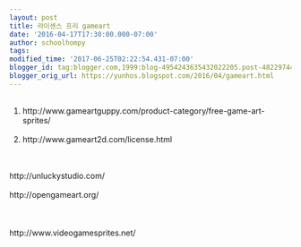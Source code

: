 ```yaml
---
layout: post
title: 라이센스 프리 gameart
date: '2016-04-17T17:30:00.000-07:00'
author: schoolhompy
tags: 
modified_time: '2017-06-25T02:22:54.431-07:00'
blogger_id: tag:blogger.com,1999:blog-4954243635432022205.post-4822974481644392410
blogger_orig_url: https://yunhos.blogspot.com/2016/04/gameart.html
---
```


<ol><br/>	<li>http://www.gameartguppy.com/product-category/free-game-art-sprites/</li><br/>	<li>http://www.gameart2d.com/license.html</li><br/></ol><br/>http://unluckystudio.com/<br/><br/>http://opengameart.org/<br/><br/>&nbsp;<br/><br/>http://www.videogamesprites.net/